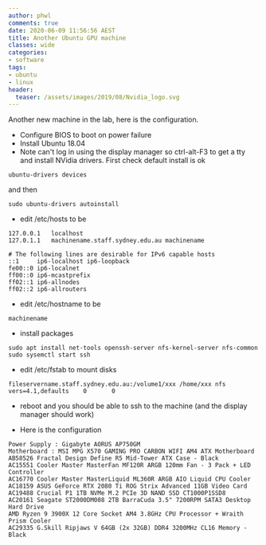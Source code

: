 ```yaml
---
author: phwl
comments: true
date: 2020-06-09 11:56:56 AEST
title: Another Ubuntu GPU machine
classes: wide
categories:
- software
tags:
- ubuntu
- linux
header:
  teaser: /assets/images/2019/08/Nvidia_logo.svg
---
```


Another new machine in the lab, here is the configuration.

* Configure BIOS to boot on power failure
* Install Ubuntu 18.04
* Note can't log in using the display manager so ctrl-alt-F3 to get a tty and install NVidia drivers.  First check default install is ok 

```
ubuntu-drivers devices
```

and then

```
sudo ubuntu-drivers autoinstall
```

* edit /etc/hosts to be 

```
127.0.0.1	localhost
127.0.1.1	machinename.staff.sydney.edu.au machinename

# The following lines are desirable for IPv6 capable hosts
::1     ip6-localhost ip6-loopback
fe00::0 ip6-localnet
ff00::0 ip6-mcastprefix
ff02::1 ip6-allnodes
ff02::2 ip6-allrouters
```

* edit /etc/hostname to be

```
machinename
```

 * install packages

```
sudo apt install net-tools openssh-server nfs-kernel-server nfs-common
sudo sysemctl start ssh
```

 * edit /etc/fstab to mount disks

```
fileservername.staff.sydney.edu.au:/volume1/xxx /home/xxx nfs   vers=4.1,defaults    0       0
```

 * reboot and you should be able to ssh to the machine (and the display manager should work)

 * Here is the configuration

```
Power Supply : Gigabyte AORUS AP750GM
Motherboard : MSI MPG X570 GAMING PRO CARBON WIFI AM4 ATX Motherboard          
AB58526 Fractal Design Define R5 Mid-Tower ATX Case - Black 
AC15551 Cooler Master MasterFan MF120R ARGB 120mm Fan - 3 Pack + LED Controller 
AC16770 Cooler Master MasterLiquid ML360R ARGB AIO Liquid CPU Cooler 
AC18159 ASUS GeForce RTX 2080 Ti ROG Strix Advanced 11GB Video Card 
AC19488 Crucial P1 1TB NVMe M.2 PCIe 3D NAND SSD CT1000P1SSD8 
AC20161 Seagate ST2000DM008 2TB BarraCuda 3.5" 7200RPM SATA3 Desktop Hard Drive 
AMD Ryzen 9 3900X 12 Core Socket AM4 3.8GHz CPU Processor + Wraith Prism Cooler
AC29335 G.Skill Ripjaws V 64GB (2x 32GB) DDR4 3200MHz CL16 Memory - Black 
```
